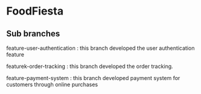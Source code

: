 # FoodFiesta

## Sub branches

feature-user-authentication : this branch developed the user authentication feature

featurek-order-tracking : this branch developed the order tracking.

feature-payment-system : this branch developed payment system for customers through online purchases
